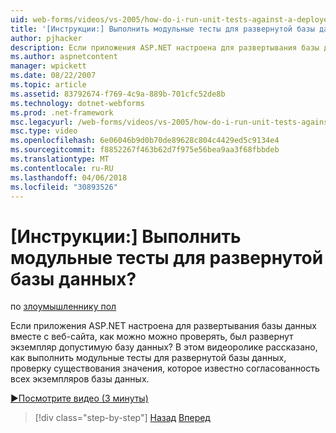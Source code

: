 ```yaml
---
uid: web-forms/videos/vs-2005/how-do-i-run-unit-tests-against-a-deployed-database
title: '[Инструкции:] Выполнить модульные тесты для развернутой базы данных? | Документы Майкрософт'
author: pjhacker
description: Если приложения ASP.NET настроена для развертывания базы данных вместе с веб-сайта, как можно можно проверить, был развернут экземпляр допустимую базу данных?...
ms.author: aspnetcontent
manager: wpickett
ms.date: 08/22/2007
ms.topic: article
ms.assetid: 83792674-f769-4c9a-889b-701cfc52de8b
ms.technology: dotnet-webforms
ms.prod: .net-framework
msc.legacyurl: /web-forms/videos/vs-2005/how-do-i-run-unit-tests-against-a-deployed-database
msc.type: video
ms.openlocfilehash: 6e06046b9d0b70de89628c804c4429ed5c9134e4
ms.sourcegitcommit: f8852267f463b62d7f975e56bea9aa3f68fbbdeb
ms.translationtype: MT
ms.contentlocale: ru-RU
ms.lasthandoff: 04/06/2018
ms.locfileid: "30893526"
---
```

<a name="how-do-i-run-unit-tests-against-a-deployed-database"></a>[Инструкции:] Выполнить модульные тесты для развернутой базы данных?
====================
по [злоумышленнику пол](https://github.com/pjhacker)

Если приложения ASP.NET настроена для развертывания базы данных вместе с веб-сайта, как можно можно проверять, был развернут экземпляр допустимую базу данных? В этом видеоролике рассказано, как выполнить модульные тесты для развернутой базы данных, проверку существования значения, которое известно согласованность всех экземпляров базы данных.

[&#9654;Посмотрите видео (3 минуты)](https://channel9.msdn.com/Blogs/ASP-NET-Site-Videos/how-do-i-run-unit-tests-against-a-deployed-database)

> [!div class="step-by-step"]
> [Назад](how-do-i-deploy-a-web-application-during-a-team-build.md)
> [Вперед](how-do-i-enable-code-coverage-and-profiling-in-production-applications.md)
